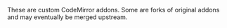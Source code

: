 These are custom CodeMirror addons. Some are forks of original addons and may eventually be merged
upstream.
